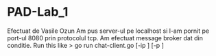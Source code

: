 # PAD-Lab_1
Efectuat de Vasile Ozun
Am pus server-ul pe localhost si l-am pornit pe port-ul 8080 prin protocolul tcp.
Am efectuat message broker dat din conditie. 
Run this like
       > go run chat-client.go [-ip <broker-ip>] [-p <broker-port>]
  
